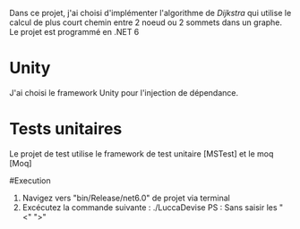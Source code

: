 Dans ce projet, j'ai choisi d'implémenter l'algorithme de *Dijkstra* qui utilise le calcul de plus court chemin entre 2 noeud ou 2 sommets dans un graphe.
Le projet est programmé en .NET 6

# Unity
J'ai choisi le framework Unity pour l'injection de dépendance.

# Tests unitaires
Le projet de test utilise le framework de test unitaire [MSTest] et le moq [Moq]


#Execution
1. Navigez vers "bin/Release/net6.0" de projet via terminal
2. Excécutez la commande suivante :  ./LuccaDevise <chemin de fichier>
 PS : Sans saisir les "<" ">"
